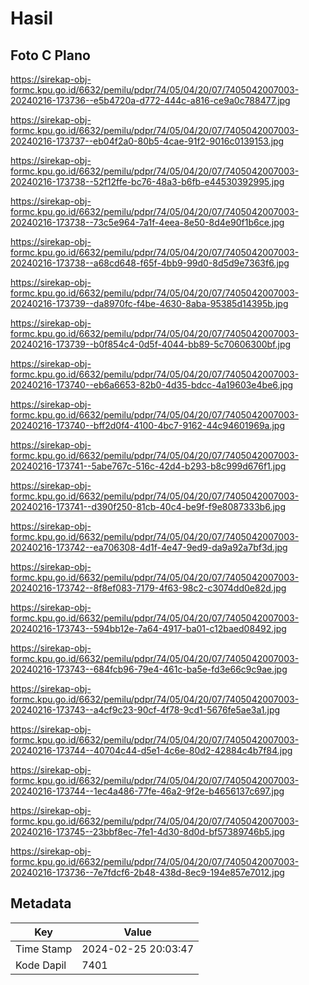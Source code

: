 # Hasil

## Foto C Plano

https://sirekap-obj-formc.kpu.go.id/6632/pemilu/pdpr/74/05/04/20/07/7405042007003-20240216-173736--e5b4720a-d772-444c-a816-ce9a0c788477.jpg

https://sirekap-obj-formc.kpu.go.id/6632/pemilu/pdpr/74/05/04/20/07/7405042007003-20240216-173737--eb04f2a0-80b5-4cae-91f2-9016c0139153.jpg

https://sirekap-obj-formc.kpu.go.id/6632/pemilu/pdpr/74/05/04/20/07/7405042007003-20240216-173738--52f12ffe-bc76-48a3-b6fb-e44530392995.jpg

https://sirekap-obj-formc.kpu.go.id/6632/pemilu/pdpr/74/05/04/20/07/7405042007003-20240216-173738--73c5e964-7a1f-4eea-8e50-8d4e90f1b6ce.jpg

https://sirekap-obj-formc.kpu.go.id/6632/pemilu/pdpr/74/05/04/20/07/7405042007003-20240216-173738--a68cd648-f65f-4bb9-99d0-8d5d9e7363f6.jpg

https://sirekap-obj-formc.kpu.go.id/6632/pemilu/pdpr/74/05/04/20/07/7405042007003-20240216-173739--da8970fc-f4be-4630-8aba-95385d14395b.jpg

https://sirekap-obj-formc.kpu.go.id/6632/pemilu/pdpr/74/05/04/20/07/7405042007003-20240216-173739--b0f854c4-0d5f-4044-bb89-5c70606300bf.jpg

https://sirekap-obj-formc.kpu.go.id/6632/pemilu/pdpr/74/05/04/20/07/7405042007003-20240216-173740--eb6a6653-82b0-4d35-bdcc-4a19603e4be6.jpg

https://sirekap-obj-formc.kpu.go.id/6632/pemilu/pdpr/74/05/04/20/07/7405042007003-20240216-173740--bff2d0f4-4100-4bc7-9162-44c94601969a.jpg

https://sirekap-obj-formc.kpu.go.id/6632/pemilu/pdpr/74/05/04/20/07/7405042007003-20240216-173741--5abe767c-516c-42d4-b293-b8c999d676f1.jpg

https://sirekap-obj-formc.kpu.go.id/6632/pemilu/pdpr/74/05/04/20/07/7405042007003-20240216-173741--d390f250-81cb-40c4-be9f-f9e8087333b6.jpg

https://sirekap-obj-formc.kpu.go.id/6632/pemilu/pdpr/74/05/04/20/07/7405042007003-20240216-173742--ea706308-4d1f-4e47-9ed9-da9a92a7bf3d.jpg

https://sirekap-obj-formc.kpu.go.id/6632/pemilu/pdpr/74/05/04/20/07/7405042007003-20240216-173742--8f8ef083-7179-4f63-98c2-c3074dd0e82d.jpg

https://sirekap-obj-formc.kpu.go.id/6632/pemilu/pdpr/74/05/04/20/07/7405042007003-20240216-173743--594bb12e-7a64-4917-ba01-c12baed08492.jpg

https://sirekap-obj-formc.kpu.go.id/6632/pemilu/pdpr/74/05/04/20/07/7405042007003-20240216-173743--684fcb96-79e4-461c-ba5e-fd3e66c9c9ae.jpg

https://sirekap-obj-formc.kpu.go.id/6632/pemilu/pdpr/74/05/04/20/07/7405042007003-20240216-173743--a4cf9c23-90cf-4f78-9cd1-5676fe5ae3a1.jpg

https://sirekap-obj-formc.kpu.go.id/6632/pemilu/pdpr/74/05/04/20/07/7405042007003-20240216-173744--40704c44-d5e1-4c6e-80d2-42884c4b7f84.jpg

https://sirekap-obj-formc.kpu.go.id/6632/pemilu/pdpr/74/05/04/20/07/7405042007003-20240216-173744--1ec4a486-77fe-46a2-9f2e-b4656137c697.jpg

https://sirekap-obj-formc.kpu.go.id/6632/pemilu/pdpr/74/05/04/20/07/7405042007003-20240216-173745--23bbf8ec-7fe1-4d30-8d0d-bf57389746b5.jpg

https://sirekap-obj-formc.kpu.go.id/6632/pemilu/pdpr/74/05/04/20/07/7405042007003-20240216-173736--7e7fdcf6-2b48-438d-8ec9-194e857e7012.jpg


## Metadata

| Key        | Value               |
| ---------- | ------------------- |
| Time Stamp | 2024-02-25 20:03:47 |
| Kode Dapil | 7401                |



